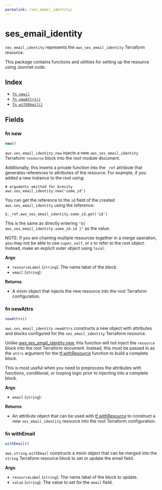 ```yaml
---
permalink: /ses_email_identity/
---
```


# ses_email_identity

`ses_email_identity` represents the `aws_ses_email_identity` Terraform resource.



This package contains functions and utilities for setting up the resource using Jsonnet code.


## Index

* [`fn new()`](#fn-new)
* [`fn newAttrs()`](#fn-newattrs)
* [`fn withEmail()`](#fn-withemail)

## Fields

### fn new

```ts
new()
```


`aws.ses_email_identity.new` injects a new `aws_ses_email_identity` Terraform `resource`
block into the root module document.

Additionally, this inserts a private function into the `_ref` attribute that generates references to attributes of the
resource. For example, if you added a new instance to the root using:

    # arguments omitted for brevity
    aws.ses_email_identity.new('some_id')

You can get the reference to the `id` field of the created `aws.ses_email_identity` using the reference:

    $._ref.aws_ses_email_identity.some_id.get('id')

This is the same as directly entering `"${ aws_ses_email_identity.some_id.id }"` as the value.

NOTE: if you are chaining multiple resources together in a merge operation, you may not be able to use `super`, `self`,
or `$` to refer to the root object. Instead, make an explicit outer object using `local`.

**Args**:
  - `resourceLabel` (`string`): The name label of the block.
  - `email` (`string`): 

**Returns**:
- A mixin object that injects the new resource into the root Terraform configuration.


### fn newAttrs

```ts
newAttrs()
```


`aws.ses_email_identity.newAttrs` constructs a new object with attributes and blocks configured for the `ses_email_identity`
Terraform resource.

Unlike [aws.ses_email_identity.new](#fn-sesemailidentitynew), this function will not inject the `resource`
block into the root Terraform document. Instead, this must be passed in as the `attrs` argument for the
[tf.withResource](https://github.com/tf-libsonnet/core/tree/main/docs#fn-withresource) function to build a complete block.

This is most useful when you need to preprocess the attributes with functions, conditional, or looping logic prior to
injecting into a complete block.

**Args**:
  - `email` (`string`): 

**Returns**:
  - An attribute object that can be used with [tf.withResource](https://github.com/tf-libsonnet/core/tree/main/docs#fn-withresource) to construct a new `ses_email_identity` resource into the root Terraform configuration.


### fn withEmail

```ts
withEmail()
```

`aws.string.withEmail` constructs a mixin object that can be merged into the `string`
Terraform resource block to set or update the email field.



**Args**:
  - `resourceLabel` (`string`): The name label of the block to update.
  - `value` (`string`): The value to set for the `email` field.
